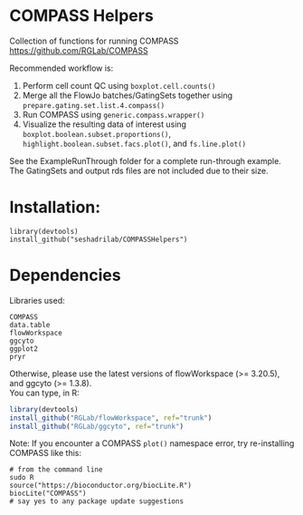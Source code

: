 # COMPASS Helpers
Collection of functions for running COMPASS https://github.com/RGLab/COMPASS

Recommended workflow is:
1. Perform cell count QC using `boxplot.cell.counts()`
2. Merge all the FlowJo batches/GatingSets together using `prepare.gating.set.list.4.compass()`
3. Run COMPASS using `generic.compass.wrapper()`
4. Visualize the resulting data of interest using `boxplot.boolean.subset.proportions()`, `highlight.boolean.subset.facs.plot()`, and `fs.line.plot()`

See the ExampleRunThrough folder for a complete run-through example. The GatingSets and output rds files are not included due to their size.

# Installation:

```
library(devtools)
install_github("seshadrilab/COMPASSHelpers")
```

# Dependencies

Libraries used:

```
COMPASS
data.table
flowWorkspace
ggcyto
ggplot2
pryr
```

Otherwise, please use the latest versions of flowWorkspace (>= 3.20.5), and ggcyto (>= 1.3.8).  
You can type, in R: 
```r
library(devtools)
install_github("RGLab/flowWorkspace", ref="trunk")
install_github("RGLab/ggcyto", ref="trunk")
```

Note: If you encounter a COMPASS `plot()` namespace error, try re-installing COMPASS like this:  
```
# from the command line
sudo R
source("https://bioconductor.org/biocLite.R")
biocLite("COMPASS")
# say yes to any package update suggestions
```
